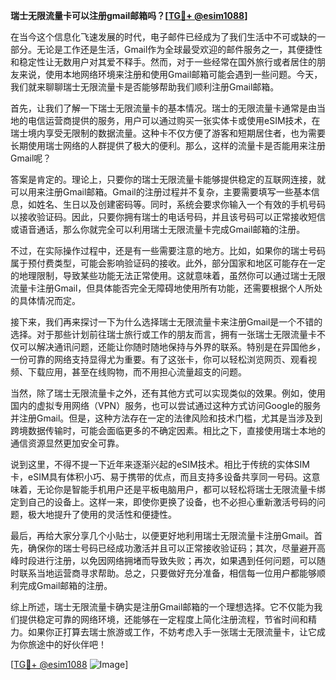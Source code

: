 **瑞士无限流量卡可以注册gmail邮箱吗？[[TG💪+ @esim1088](https://t.me/s/esim1088)]**

在当今这个信息化飞速发展的时代，电子邮件已经成为了我们生活中不可或缺的一部分。无论是工作还是生活，Gmail作为全球最受欢迎的邮件服务之一，其便捷性和稳定性让无数用户对其爱不释手。然而，对于一些经常在国外旅行或者居住的朋友来说，使用本地网络环境来注册和使用Gmail邮箱可能会遇到一些问题。今天，我们就来聊聊瑞士无限流量卡是否能够帮助我们顺利注册Gmail邮箱。

首先，让我们了解一下瑞士无限流量卡的基本情况。瑞士的无限流量卡通常是由当地的电信运营商提供的服务，用户可以通过购买一张实体卡或使用eSIM技术，在瑞士境内享受无限制的数据流量。这种卡不仅方便了游客和短期居住者，也为需要长期使用瑞士网络的人群提供了极大的便利。那么，这样的流量卡是否能用来注册Gmail呢？

答案是肯定的。理论上，只要你的瑞士无限流量卡能够提供稳定的互联网连接，就可以用来注册Gmail邮箱。Gmail的注册过程并不复杂，主要需要填写一些基本信息，如姓名、生日以及创建密码等。同时，系统会要求你输入一个有效的手机号码以接收验证码。因此，只要你拥有瑞士的电话号码，并且该号码可以正常接收短信或语音通话，那么你就完全可以利用瑞士无限流量卡完成Gmail邮箱的注册。

不过，在实际操作过程中，还是有一些需要注意的地方。比如，如果你的瑞士号码属于预付费类型，可能会影响验证码的接收。此外，部分国家和地区可能存在一定的地理限制，导致某些功能无法正常使用。这就意味着，虽然你可以通过瑞士无限流量卡注册Gmail，但具体能否完全无障碍地使用所有功能，还需要根据个人所处的具体情况而定。

接下来，我们再来探讨一下为什么选择瑞士无限流量卡来注册Gmail是一个不错的选择。对于那些计划前往瑞士旅行或工作的朋友而言，拥有一张瑞士无限流量卡不仅可以解决通讯问题，还能让你随时随地保持与外界的联系。特别是在异国他乡，一份可靠的网络支持显得尤为重要。有了这张卡，你可以轻松浏览网页、观看视频、下载应用，甚至在线购物，而不用担心流量超支的问题。

当然，除了瑞士无限流量卡之外，还有其他方式可以实现类似的效果。例如，使用国内的虚拟专用网络（VPN）服务，也可以尝试通过这种方式访问Google的服务并注册Gmail。但是，这种方法存在一定的法律风险和技术门槛，尤其是当涉及到跨境数据传输时，可能会面临更多的不确定因素。相比之下，直接使用瑞士本地的通信资源显然更加安全可靠。

说到这里，不得不提一下近年来逐渐兴起的eSIM技术。相比于传统的实体SIM卡，eSIM具有体积小巧、易于携带的优点，而且支持多设备共享同一号码。这意味着，无论你是智能手机用户还是平板电脑用户，都可以轻松将瑞士无限流量卡绑定到自己的设备上。这样一来，即使你更换了设备，也不必担心重新激活号码的问题，极大地提升了使用的灵活性和便捷性。

最后，再给大家分享几个小贴士，以便更好地利用瑞士无限流量卡注册Gmail。首先，确保你的瑞士号码已经成功激活并且可以正常接收验证码；其次，尽量避开高峰时段进行注册，以免因网络拥堵而导致失败；再次，如果遇到任何问题，可以随时联系当地运营商寻求帮助。总之，只要做好充分准备，相信每一位用户都能够顺利完成Gmail邮箱的注册。

综上所述，瑞士无限流量卡确实是注册Gmail邮箱的一个理想选择。它不仅能为我们提供稳定可靠的网络环境，还能够在一定程度上简化注册流程，节省时间和精力。如果你正打算去瑞士旅游或工作，不妨考虑入手一张瑞士无限流量卡，让它成为你旅途中的好伙伴吧！

[[TG💪+ @esim1088](https://t.me/s/esim1088) ![Image](https://i.postimg.cc/4NQfJmqS/Snipaste-2025-05-13-00-14-12.png)]